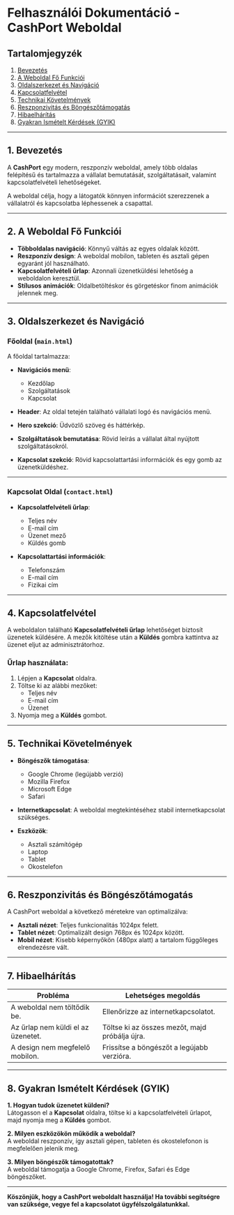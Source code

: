 # Felhasználói Dokumentáció - CashPort Weboldal

## Tartalomjegyzék
1. [Bevezetés](#bevezetés)
2. [A Weboldal Fő Funkciói](#a-weboldal-fő-funkciói)
3. [Oldalszerkezet és Navigáció](#oldalszerkezet-és-navigáció)
4. [Kapcsolatfelvétel](#kapcsolatfelvétel)
5. [Technikai Követelmények](#technikai-követelmények)
6. [Reszponzivitás és Böngészőtámogatás](#reszponzivitás-és-böngészőtámogatás)
7. [Hibaelhárítás](#hibaelhárítás)
8. [Gyakran Ismételt Kérdések (GYIK)](#gyakran-ismételt-kérdések-gyik)

---

## 1. Bevezetés
A **CashPort** egy modern, reszponzív weboldal, amely több oldalas felépítésű és tartalmazza a vállalat bemutatását, szolgáltatásait, valamint kapcsolatfelvételi lehetőségeket.

A weboldal célja, hogy a látogatók könnyen információt szerezzenek a vállalatról és kapcsolatba léphessenek a csapattal.

---

## 2. A Weboldal Fő Funkciói
- **Többoldalas navigáció**: Könnyű váltás az egyes oldalak között.
- **Reszponzív design**: A weboldal mobilon, tableten és asztali gépen egyaránt jól használható.
- **Kapcsolatfelvételi űrlap**: Azonnali üzenetküldési lehetőség a weboldalon keresztül.
- **Stílusos animációk**: Oldalbetöltéskor és görgetéskor finom animációk jelennek meg.

---

## 3. Oldalszerkezet és Navigáció

### Főoldal (`main.html`)
A főoldal tartalmazza:

- **Navigációs menü**:
  - Kezdőlap  
  - Szolgáltatások  
  - Kapcsolat  

- **Header**: Az oldal tetején található vállalati logó és navigációs menü.  
- **Hero szekció**: Üdvözlő szöveg és háttérkép.  
- **Szolgáltatások bemutatása**: Rövid leírás a vállalat által nyújtott szolgáltatásokról.  
- **Kapcsolat szekció**: Rövid kapcsolattartási információk és egy gomb az üzenetküldéshez.  

---

### Kapcsolat Oldal (`contact.html`)
- **Kapcsolatfelvételi űrlap**:
  - Teljes név  
  - E-mail cím  
  - Üzenet mező  
  - Küldés gomb  

- **Kapcsolattartási információk**:
  - Telefonszám  
  - E-mail cím  
  - Fizikai cím  

---

## 4. Kapcsolatfelvétel
A weboldalon található **Kapcsolatfelvételi űrlap** lehetőséget biztosít üzenetek küldésére. A mezők kitöltése után a **Küldés** gombra kattintva az üzenet eljut az adminisztrátorhoz.

### Űrlap használata:
1. Lépjen a **Kapcsolat** oldalra.
2. Töltse ki az alábbi mezőket:
   - Teljes név  
   - E-mail cím  
   - Üzenet  
3. Nyomja meg a **Küldés** gombot.

---

## 5. Technikai Követelmények

- **Böngészők támogatása**:
  - Google Chrome (legújabb verzió)  
  - Mozilla Firefox  
  - Microsoft Edge  
  - Safari  

- **Internetkapcsolat**: A weboldal megtekintéséhez stabil internetkapcsolat szükséges.  

- **Eszközök**:
  - Asztali számítógép  
  - Laptop  
  - Tablet  
  - Okostelefon  

---

## 6. Reszponzivitás és Böngészőtámogatás
A CashPort weboldal a következő méretekre van optimalizálva:

- **Asztali nézet**: Teljes funkcionalitás 1024px felett.  
- **Tablet nézet**: Optimalizált design 768px és 1024px között.  
- **Mobil nézet**: Kisebb képernyőkön (480px alatt) a tartalom függőleges elrendezésre vált.  

---

## 7. Hibaelhárítás

| **Probléma**                         | **Lehetséges megoldás**                                 |
|--------------------------------------|--------------------------------------------------------|
| A weboldal nem töltődik be.          | Ellenőrizze az internetkapcsolatot.                    |
| Az űrlap nem küldi el az üzenetet.   | Töltse ki az összes mezőt, majd próbálja újra.         |
| A design nem megfelelő mobilon.      | Frissítse a böngészőt a legújabb verzióra.             |

---

## 8. Gyakran Ismételt Kérdések (GYIK)

**1. Hogyan tudok üzenetet küldeni?**  
Látogasson el a **Kapcsolat** oldalra, töltse ki a kapcsolatfelvételi űrlapot, majd nyomja meg a **Küldés** gombot.

**2. Milyen eszközökön működik a weboldal?**  
A weboldal reszponzív, így asztali gépen, tableten és okostelefonon is megfelelően jelenik meg.

**3. Milyen böngészők támogatottak?**  
A weboldal támogatja a Google Chrome, Firefox, Safari és Edge böngészőket.

---

**Köszönjük, hogy a CashPort weboldalt használja! Ha további segítségre van szüksége, vegye fel a kapcsolatot ügyfélszolgálatunkkal.**
